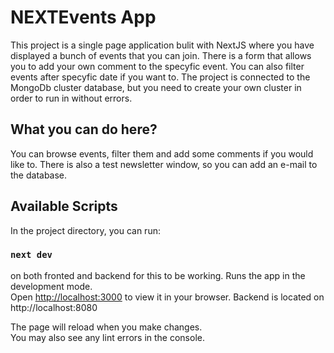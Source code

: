# NEXTEvents App

This project is a single page application bulit with NextJS where you have displayed a bunch of events that you can join. There is a form that allows you to add your own comment to the specyfic event. You can also filter events after specyfic date if you want to. The project is connected to the MongoDb cluster database, but you need to create your own cluster in order to run in without errors.
## What you can do here?

You can browse events, filter them and add some comments if you would like to. There is also a test newsletter window, so you can add an e-mail to the database.


## Available Scripts

In the project directory, you can run:

### `next dev`


on both fronted and backend for this to be working.
Runs the app in the development mode.\
Open [http://localhost:3000](http://localhost:3000) to view it in your browser.
Backend is located on http://localhost:8080

The page will reload when you make changes.\
You may also see any lint errors in the console.

